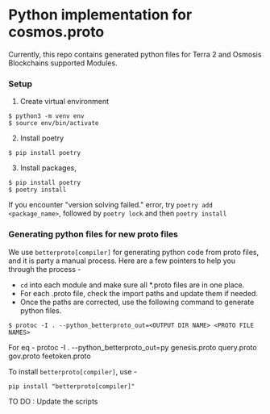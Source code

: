 # Python implementation for cosmos.proto

Currently, this repo contains generated python files for Terra 2 and Osmosis Blockchains supported Modules.

### Setup

1. Create virtual environment 

```
$ python3 -m venv env
$ source env/bin/activate
```

2. Install poetry
```
$ pip install poetry
```

3. Install packages,

```
$ pip install poetry
$ poetry install
```

If you encounter "version solving failed." error, try `poetry add <package_name>`, followed by `poetry lock` and then `poetry install`

### Generating python files for new proto files

We use `betterproto[compiler]` for generating python code from proto files, and it is party a manual process. Here are a few pointers to help you through the process - 


- `cd` into each module and make sure all *.proto files are in one place.
- For each .proto file, check the import paths and update them if needed. 
- Once the paths are corrected, use the following command to generate python files. 

```
$ protoc -I . --python_betterproto_out=<OUTPUT DIR NAME> <PROTO FILE NAMES>
```

For eq - protoc -I . --python_betterproto_out=py genesis.proto query.proto gov.proto feetoken.proto

To install `betterproto[compiler]`, use - 

```
pip install "betterproto[compiler]"
```




TO DO : Update the scripts